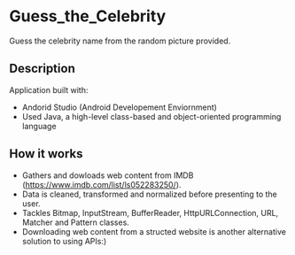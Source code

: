 # Guess_the_Celebrity

Guess the celebrity name from the random picture provided.

## Description
Application built with:
<br>
* Andorid Studio (Android Developement Enviornment)
* Used Java, a high-level class-based and object-oriented programming language

## How it works

* Gathers and dowloads web content from IMDB (https://www.imdb.com/list/ls052283250/).
* Data is cleaned, transformed and normalized before presenting to the user.
* Tackles Bitmap, InputStream, BufferReader, HttpURLConnection, URL, Matcher and Pattern classes.
* Downloading web content from a structed website is another alternative solution to using APIs:)
